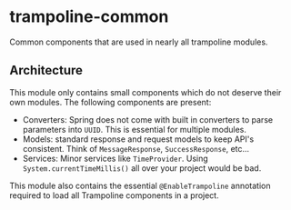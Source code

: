# trampoline-common

Common components that are used in nearly all trampoline modules.

## Architecture

This module only contains small components which do not deserve their own modules.
The following components are present:

- Converters: Spring does not come with built in converters to parse parameters into `UUID`. This is essential for multiple modules.
- Models: standard response and request models to keep API's consistent. Think of `MessageResponse`, `SuccessResponse`, etc...
- Services: Minor services like `TimeProvider`. Using `System.currentTimeMillis()` all over your project would be bad.

This module also contains the essential `@EnableTrampoline` annotation required to load all Trampoline components in a project.